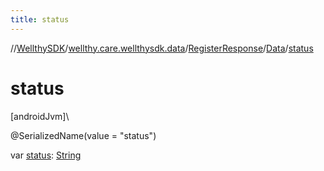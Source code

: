 ```yaml
---
title: status
---
```

//[WellthySDK](../../../../index.html)/[wellthy.care.wellthysdk.data](../../index.html)/[RegisterResponse](../index.html)/[Data](index.html)/[status](status.html)



# status



[androidJvm]\




@SerializedName(value = "status")



var [status](status.html): [String](https://kotlinlang.org/api/latest/jvm/stdlib/kotlin/-string/index.html)




